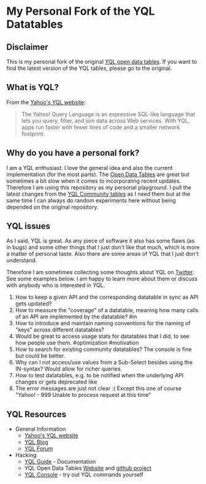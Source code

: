 # My Personal Fork of the YQL Datatables

## Disclaimer

This is my personal fork of the original [YQL open data tables][yql_open_data_tables_github]. If you want to find the latest version of the YQL tables, please go to the original.  

## What is YQL? 

From the [Yahoo's YQL website][yql]:

> The Yahoo! Query Language is an expressive SQL-like language that lets you query, filter, and join data across Web services. With YQL, apps run faster with fewer lines of code and a smaller network footprint.

## Why do you have a personal fork?

I am a YQL enthusiast. I love the general idea and also the current implementation (for the most parts). The [Open Data Tables][yql_open_data_tables] are great but sometimes a bit slow when it comes to incorporating recent updates. Therefore I am using this repository as my personal playground. I pull the latest changes from the [YQL Community tables][yql_open_data_tables_github] as I need them but at the same time I can always do random experiments here without being depended on the original repository.

## YQL issues

As I said, YQL is great. As any piece of software it also has some flaws (as in bugs) and some other things that I just don't like that much, which is more a matter of personal taste. Also there are some areas of YQL that I just don't understand.

Therefore I am sometimes collecting some thoughts about YQL on [Twitter][seb_twitter]. See some examples below. I am happy to learn more about them or discuss with anybody who is interested in YQL.

1. How to keep a given API and the corresponding datatable in sync as API gets updated?
1. How to measure the "coverage" of a datatable, meaning how many calls of an API are implemented by the datatable? #in
1. How to introduce and maintain naming conventions for the naming of "keys" across different datatables?
1. Would be great to access usage stats for datatables that I did, to see how people use them. #optimization #motivation
1. How to search for existing community datatables? The console is fine but could be better.
1. Why can I not access/use values from a Sub-Select besides using the IN-syntax? Would allow for richer queries.
1. How to test datatables, e.g. to be notified when the underlying API changes or gets deprecated like
1. The error messages are just not clear :( Except this one of course "Yahoo! - 999 Unable to process request at this time"

## YQL Resources

* General Information
	* [Yahoo's YQL website][yql]
	* [YQL Blog][yql_blog]
	* [YQL Forum][yql_forum]
* Hacking 
	* [YQL Guide][yql_documentation] - Documentation
	* YQL Open Data Tables [Website][yql_open_data_tables] and [github project][yql_open_data_tables_github]
	* [YQL Console][yql_console] - try out YQL commands yourself




[yql]: http://developer.yahoo.com/yql/
[yql_open_data_tables]: http://www.datatables.org
[yql_open_data_tables_github]: https://github.com/yql/yql-tables
[yql_blog]: http://www.yqlblog.net/blog
[yql_forum]: http://developer.yahoo.net/forum/index.php?showforum=41
[yql_documentation]: http://developer.yahoo.com/yql/guide/
[yql_console]: http://developer.yahoo.com/yql/console/?q=show%20tables&env=store://datatables.org/alltableswithkeys
[seb_twitter]: https://twitter.com/#!/sebastianspier

